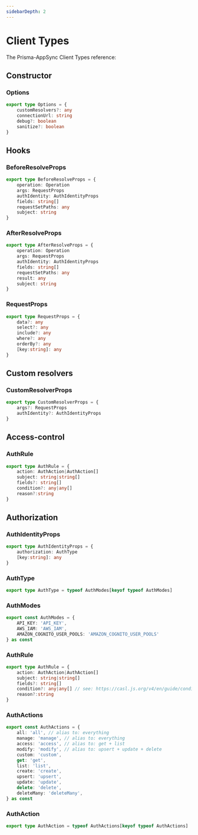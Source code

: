 ```yaml
---
sidebarDepth: 2
---
```


# Client Types

The Prisma-AppSync Client Types reference:

## Constructor

### Options

```typescript
export type Options = {
    customResolvers?: any
    connectionUrl: string
    debug?: boolean
    sanitize?: boolean
}
```

## Hooks

### BeforeResolveProps

```typescript
export type BeforeResolveProps = {
    operation: Operation
    args: RequestProps
    authIdentity: AuthIdentityProps
    fields: string[]
    requestSetPaths: any
    subject: string
}
```

### AfterResolveProps

```typescript
export type AfterResolveProps = {
    operation: Operation
    args: RequestProps
    authIdentity: AuthIdentityProps
    fields: string[]
    requestSetPaths: any
    result: any
    subject: string
}
```

### RequestProps

```typescript
export type RequestProps = {
    data?: any
    select?: any
    include?: any
    where?: any
    orderBy?: any
    [key:string]: any
}
```

## Custom resolvers

### CustomResolverProps

```typescript
export type CustomResolverProps = {
    args?: RequestProps
    authIdentity?: AuthIdentityProps
}
```

## Access-control

### AuthRule

```typescript
export type AuthRule = {
    action: AuthAction|AuthAction[]
    subject: string|string[]
    fields?: string[]
    condition?: any|any[]
    reason?:string
}
```

## Authorization

### AuthIdentityProps

```typescript
export type AuthIdentityProps = {
    authorization: AuthType
    [key:string]: any
}
```

### AuthType

```typescript
export type AuthType = typeof AuthModes[keyof typeof AuthModes]
```

### AuthModes

```typescript
export const AuthModes = {
    API_KEY: 'API_KEY',
    AWS_IAM: 'AWS_IAM',
    AMAZON_COGNITO_USER_POOLS: 'AMAZON_COGNITO_USER_POOLS'
} as const
```

### AuthRule

```typescript
export type AuthRule = {
    action: AuthAction|AuthAction[]
    subject: string|string[]
    fields?: string[]
    condition?: any|any[] // see: https://casl.js.org/v4/en/guide/conditions-in-depth
    reason?:string
}
```

### AuthActions

```typescript
export const AuthActions = {
    all: 'all', // alias to: everything
    manage: 'manage', // alias to: everything
    access: 'access', // alias to: get + list
    modify: 'modify', // alias to: upsert + update + delete
    custom: 'custom',
    get: 'get',
    list: 'list',
    create: 'create',
    upsert: 'upsert',
    update: 'update',
    delete: 'delete',
    deleteMany: 'deleteMany',
} as const
```

### AuthAction

```typescript
export type AuthAction = typeof AuthActions[keyof typeof AuthActions]
```
